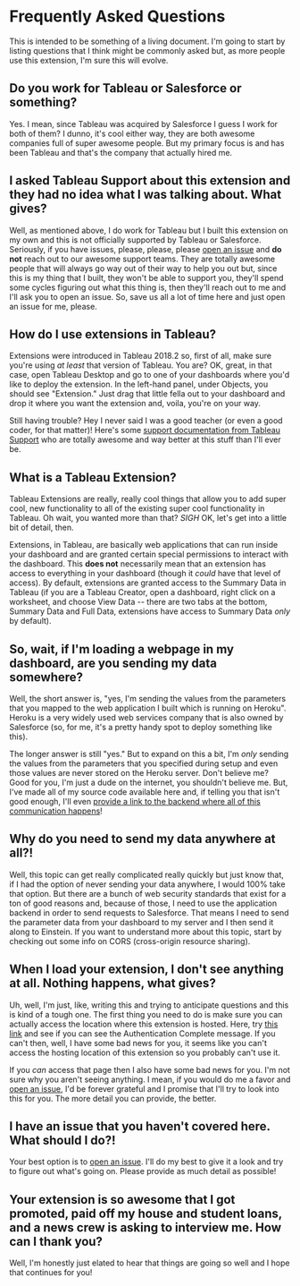 # Frequently Asked Questions

This is intended to be something of a living document. I'm going to start by listing questions that I think might be commonly asked but, as more people use this extension, I'm sure this will evolve.

## Do you work for Tableau or Salesforce or something?

Yes. I mean, since Tableau was acquired by Salesforce I guess I work for both of them? I dunno, it's cool either way, they are both awesome companies full of super awesome people. But my primary focus is and has been Tableau and that's the company that actually hired me.

## I asked Tableau Support about this extension and they had no idea what I was talking about. What gives?

Well, as mentioned above, I do work for Tableau but I built this extension on my own and this is not officially supported by Tableau or Salesforce. Seriously, if you have issues, please, please, please [open an issue](https://github.com/jhegele/tab-einstein-scenarios/issues/new) and **do not** reach out to our awesome support teams. They are totally awesome people that will always go way out of their way to help you out but, since this is my thing that I built, they won't be able to support you, they'll spend some cycles figuring out what this thing is, then they'll reach out to me and I'll ask you to open an issue. So, save us all a lot of time here and just open an issue for me, please.

## How do I use extensions in Tableau?

Extensions were introduced in Tableau 2018.2 so, first of all, make sure you're using _at least_ that version of Tableau. You are? OK, great, in that case, open Tableau Desktop and go to one of your dashboards where you'd like to deploy the extension. In the left-hand panel, under Objects, you should see "Extension." Just drag that little fella out to your dashboard and drop it where you want the extension and, voila, you're on your way.

Still having trouble? Hey I never said I was a good teacher (or even a good coder, for that matter)! Here's some [support documentation from Tableau Support](https://help.tableau.com/current/pro/desktop/en-us/dashboard_extensions.htm) who are totally awesome and way better at this stuff than I'll ever be.

## What is a Tableau Extension?

Tableau Extensions are really, really cool things that allow you to add super cool, new functionality to all of the existing super cool functionality in Tableau. Oh wait, you wanted more than that? _SIGH_ OK, let's get into a little bit of detail, then.

Extensions, in Tableau, are basically web applications that can run inside your dashboard and are granted certain special permissions to interact with the dashboard. This **does not** necessarily mean that an extension has access to everything in your dashboard (though it _could_ have that level of access). By default, extensions are granted access to the Summary Data in Tableau (if you are a Tableau Creator, open a dashboard, right click on a worksheet, and choose View Data -- there are two tabs at the bottom, Summary Data and Full Data, extensions have access to Summary Data _only_ by default).

## So, wait, if I'm loading a webpage in my dashboard, are you sending my data somewhere?

Well, the short answer is, "yes, I'm sending the values from the parameters that you mapped to the web application I built which is running on Heroku". Heroku is a very widely used web services company that is also owned by Salesforce (so, for me, it's a pretty handy spot to deploy something like this).

The longer answer is still "yes." But to expand on this a bit, I'm _only_ sending the values from the parameters that you specified during setup and even those values are never stored on the Heroku server. Don't believe me? Good for you, I'm just a dude on the internet, you shouldn't believe me. But, I've made all of my source code available here and, if telling you that isn't good enough, I'll even [provide a link to the backend where all of this communication happens](https://github.com/jhegele/tab-einstein-scenarios/blob/master/app/app.py)!

## Why do you need to send my data anywhere at all?!

Well, this topic can get really complicated really quickly but just know that, if I had the option of never sending your data anywhere, I would 100% take that option. But there are a bunch of web security standards that exist for a ton of good reasons and, because of those, I need to use the application backend in order to send requests to Salesforce. That means I need to send the parameter data from your dashboard to my server and I then send it along to Einstein. If you want to understand more about this topic, start by checking out some info on CORS (cross-origin resource sharing).

## When I load your extension, I don't see anything at all. Nothing happens, what gives?

Uh, well, I'm just, like, writing this and trying to anticipate questions and this is kind of a tough one. The first thing you need to do is make sure you can actually access the location where this extension is hosted. Here, try [this link](http://einstein-scenarios.herokuapp.com/auth/confirm) and see if you can see the Authentication Complete message. If you can't then, well, I have some bad news for you, it seems like you can't access the hosting location of this extension so you probably can't use it.

If you _can_ access that page then I also have some bad news for you. I'm not sure why you aren't seeing anything. I mean, if you would do me a favor and [open an issue](https://github.com/jhegele/tab-einstein-scenarios/issues/new), I'd be forever grateful and I promise that I'll try to look into this for you. The more detail you can provide, the better.

## I have an issue that you haven't covered here. What should I do?!

Your best option is to [open an issue](https://github.com/jhegele/tab-einstein-scenarios/issues/new). I'll do my best to give it a look and try to figure out what's going on. Please provide as much detail as possible!

## Your extension is so awesome that I got promoted, paid off my house and student loans, and a news crew is asking to interview me. How can I thank you?

Well, I'm honestly just elated to hear that things are going so well and I hope that continues for you!